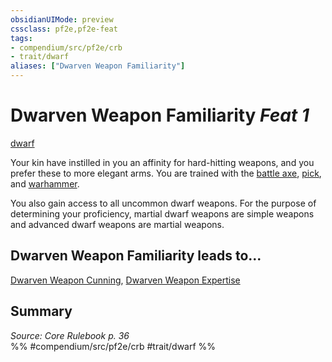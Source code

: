 ```yaml
---
obsidianUIMode: preview
cssclass: pf2e,pf2e-feat
tags:
- compendium/src/pf2e/crb
- trait/dwarf
aliases: ["Dwarven Weapon Familiarity"]
---
```

# Dwarven Weapon Familiarity  *Feat 1*  
[dwarf](/rules/traits/dwarf.md)  


Your kin have instilled in you an affinity for hard-hitting weapons, and you prefer these to more elegant arms. You are trained with the [battle axe](/compendium/equipment/items/battle-axe.md), [pick](/compendium/equipment/items/pick.md), and [warhammer](/compendium/equipment/items/warhammer.md).

You also gain access to all uncommon dwarf weapons. For the purpose of determining your proficiency, martial dwarf weapons are simple weapons and advanced dwarf weapons are martial weapons.

## Dwarven Weapon Familiarity leads to...

[Dwarven Weapon Cunning](/compendium/feats/dwarven-weapon-cunning.md), [Dwarven Weapon Expertise](/compendium/feats/dwarven-weapon-expertise.md)

## Summary

*Source: Core Rulebook p. 36*  
%% #compendium/src/pf2e/crb #trait/dwarf %%